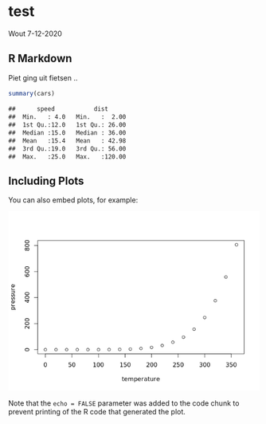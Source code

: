 test
================
Wout
7-12-2020

## R Markdown

Piet ging uit fietsen ..

``` r
summary(cars)
```

    ##      speed           dist       
    ##  Min.   : 4.0   Min.   :  2.00  
    ##  1st Qu.:12.0   1st Qu.: 26.00  
    ##  Median :15.0   Median : 36.00  
    ##  Mean   :15.4   Mean   : 42.98  
    ##  3rd Qu.:19.0   3rd Qu.: 56.00  
    ##  Max.   :25.0   Max.   :120.00

## Including Plots

You can also embed plots, for example:

![](piet_files/figure-gfm/pressure-1.png)<!-- -->

Note that the `echo = FALSE` parameter was added to the code chunk to
prevent printing of the R code that generated the plot.
